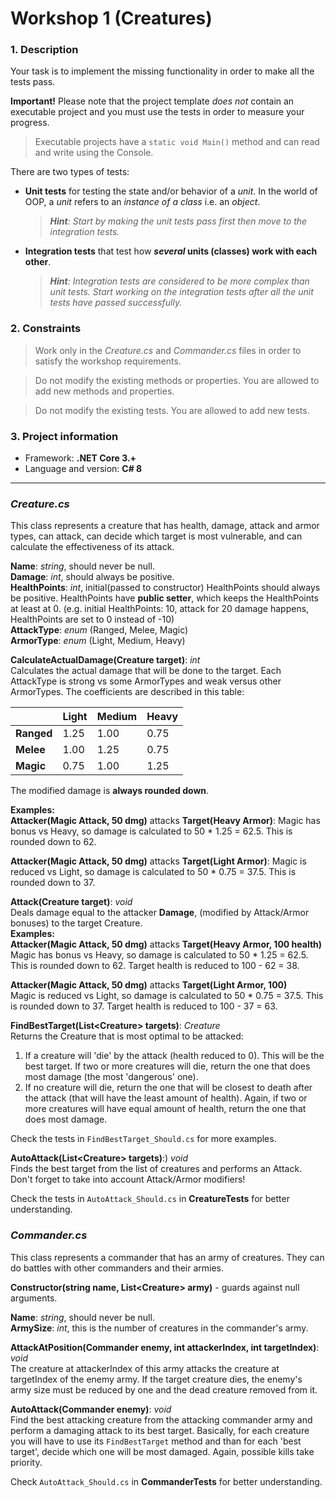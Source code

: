 # Workshop 1 (Creatures)

### 1. Description

Your task is to implement the missing functionality in order to make all the tests pass.

**Important!** Please note that the project template _does not_ contain an executable project and you must use the tests in order to measure your progress.

  > Executable projects have a `static void Main()` method and can read and write using the Console.

There are two types of tests:
- **Unit tests** for testing the state and/or behavior of a _unit_. In the world of OOP, a _unit_ refers to an _instance of a class_ i.e. an _object_.

  > _**Hint**: Start by making the unit tests pass first then move to the integration tests._

- **Integration tests** that test how **_several_ units (classes) work with each other**. 
  
  > _**Hint**: Integration tests are considered to be more complex than unit tests. Start working on the integration tests _after_ all the unit tests have passed successfully._

### 2. Constraints

> Work only in the _Creature.cs_ and _Commander.cs_ files in order to satisfy the workshop requirements.

> Do not modify the existing methods or properties. You are allowed to add new methods and properties.

> Do not modify the existing tests. You are allowed to add new tests.

### 3. Project information

- Framework: **.NET Core 3.+**
- Language and version: **C# 8**

---

### _Creature.cs_

This class represents a creature that has health, damage, attack and armor types, can attack, can decide which target is most vulnerable, and can calculate the effectiveness of its attack.

**Name**: _string_, should never be null.  
**Damage**: _int_, should always be positive.  
**HealthPoints**: _int_, initial(passed to constructor) HealthPoints should always be positive. HealthPoints have **public setter**, which keeps the HealthPoints at least at 0. (e.g. initial HealthPoints: 10, attack for 20 damage happens, HealthPoints are set to 0 instead of -10)  
**AttackType**: _enum_ (Ranged, Melee, Magic)  
**ArmorType**: _enum_ (Light, Medium, Heavy)  

**CalculateActualDamage(Creature target)**: _int_  
Calculates the actual damage that will be done to the target. 
Each AttackType is strong vs some ArmorTypes and weak versus other ArmorTypes. The coefficients are described in this table:

|| Light | Medium | Heavy |
|---|---|---|---|
|**Ranged**|1.25|1.00|0.75|
|**Melee**|1.00|1.25|0.75|
|**Magic**|0.75|1.00|1.25|

The modified damage is **always rounded down**.

**Examples:**  
**Attacker(Magic Attack, 50 dmg)** attacks **Target(Heavy Armor)**:
Magic has bonus vs Heavy, so damage is calculated to 50 * 1.25 = 62.5. This is rounded down to 62.    

**Attacker(Magic Attack, 50 dmg)** attacks **Target(Light Armor)**:
Magic is reduced vs Light, so damage is calculated to 50 * 0.75 = 37.5. This is rounded down to 37.

**Attack(Creature target)**: _void_   
Deals damage equal to the attacker **Damage**, (modified by Attack/Armor bonuses) to the target Creature.  
**Examples:**  
**Attacker(Magic Attack, 50 dmg)** attacks **Target(Heavy Armor, 100 health)**  
Magic has bonus vs Heavy, so damage is calculated to 50 * 1.25 = 62.5. This is rounded down to 62. Target health is reduced to 100 - 62 = 38.  

**Attacker(Magic Attack, 50 dmg)** attacks **Target(Light Armor, 100)**  
Magic is reduced vs Light, so damage is calculated to 50 * 0.75 = 37.5. This is rounded down to 37. Target health is reduced to 100 - 37 = 63.

**FindBestTarget(List\<Creature\> targets)**: _Creature_  
Returns the Creature that is most optimal to be attacked:
1. If a creature will 'die' by the attack (health reduced to 0). This will be the best target. If two or more creatures will die, return the one that does most damage (the most 'dangerous' one).
2. If no creature will die, return the one that will be closest to death after the attack (that will have the least amount of health). Again, if two or more creatures will have equal amount of health, return the one that does most damage.

Check the tests in `FindBestTarget_Should.cs` for more examples.

**AutoAttack(List\<Creature\> targets)**:) _void_  
Finds the best target from the list of creatures and performs an Attack. Don't forget to take into account Attack/Armor modifiers!

Check the tests in `AutoAttack_Should.cs` in **CreatureTests** for better understanding.

### _Commander.cs_

This class represents a commander that has an army of creatures. They can do battles with other commanders and their armies.

**Constructor(string name, List\<Creature\> army)** - guards against null arguments.

**Name**: _string_, should never be null.  
**ArmySize**: _int_, this is the number of creatures in the commander's army.  

**AttackAtPosition(Commander enemy, int attackerIndex, int targetIndex)**: _void_  
The creature at attackerIndex of this army attacks the creature at targetIndex of the enemy army. If the target creature dies, the enemy's army size must be reduced by one and the dead creature removed from it.

**AutoAttack(Commander enemy)**: _void_  
Find the best attacking creature from the attacking commander army and perform a damaging attack to its best target. Basically, for each creature you will have to use its `FindBestTarget` method and than for each 'best target', decide which one will be most damaged. Again, possible kills take priority.

Check `AutoAttack_Should.cs` in **CommanderTests** for better understanding.